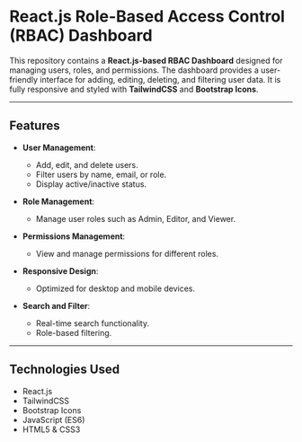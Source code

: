 # React.js Role-Based Access Control (RBAC) Dashboard

This repository contains a **React.js-based RBAC Dashboard** designed for managing users, roles, and permissions. The dashboard provides a user-friendly interface for adding, editing, deleting, and filtering user data. It is fully responsive and styled with **TailwindCSS** and **Bootstrap Icons**.

---

## Features

- **User Management**:
  - Add, edit, and delete users.
  - Filter users by name, email, or role.
  - Display active/inactive status.

- **Role Management**:
  - Manage user roles such as Admin, Editor, and Viewer.

- **Permissions Management**:
  - View and manage permissions for different roles.

- **Responsive Design**:
  - Optimized for desktop and mobile devices.

- **Search and Filter**:
  - Real-time search functionality.
  - Role-based filtering.

---

## Technologies Used

- React.js
- TailwindCSS
- Bootstrap Icons
- JavaScript (ES6)
- HTML5 & CSS3

